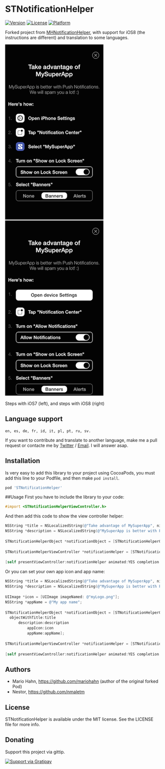 # STNotificationHelper

[![Version](https://img.shields.io/cocoapods/v/STNotificationHelper.svg?style=flat)](http://cocoadocs.org/docsets/STNotificationHelper)
[![License](https://img.shields.io/cocoapods/l/STNotificationHelper.svg?style=flat)](http://cocoadocs.org/docsets/STNotificationHelper)
[![Platform](https://img.shields.io/cocoapods/p/STNotificationHelper.svg?style=flat)](http://cocoadocs.org/docsets/STNotificationHelper)

Forked project from [MHNotificationHelper](https://github.com/mariohahn/MHNotificationHelper), with support for iOS8 (the instructions are different) and translation to some languages.


![Steps with iOS7](Screenshots/screenshote-ios7.png)
![Steps with iOS8](Screenshots/screenshote-ios8.png)

Steps with iOS7 (left), and steps with iOS8 (right)

## Language support

```
en, es, de, fr, id, it, pl, pt, ru, sv.
```

If you want to contribute and translate to another language, make me a pull request or contacte me by [Twitter](https://twitter.com/NestorMalet) / [Email](http://www.nestor.cat/contact). I will answer asap.

## Installation

Is very easy to add this library to your project using CocoaPods, you must add this line to your Podfile, and then make `pod install`.
```ruby
pod 'STNotificationHelper'
```

##Usage
First you have to include the library to your code:

```objective-c
#import <STNotificationHelperViewController.h>
```

And then add this code to show the view controller helper:

```objective-c
NSString *title = NSLocalizedString(@"Take advantage of MySuperApp", nil);
NSString *description = NSLocalizedString(@"MySuperApp is better with Push Notifications. We will spam you a lot! :)", nil);

STNotificationHelperObject *notificationObject = [STNotificationHelperObject objectWithTitle:title description:description];

STNotificationHelperViewController *notificationHelper = [STNotificationHelperViewController.alloc initWithNotification:notificationObject];

[self presentViewController:notificationHelper animated:YES completion:nil];


```


Or you can set your own app icon and app name:
```objective-c
NSString *title = NSLocalizedString(@"Take advantage of MySuperApp", nil);
NSString *description = NSLocalizedString(@"MySuperApp is better with Push Notifications. We will spam you a lot! :)", nil);

UIImage *icon = [UIImage imageNamed: @"myLogo.png"];
NSString *appName = @"My app name";

STNotificationHelperObject *notificationObject = [STNotificationHelperObject 
  objectWithTitle:title
      description:description
          appIcon:icon
          appName:appName];

STNotificationHelperViewController *notificationHelper = [STNotificationHelperViewController.alloc initWithNotification:notificationObject];

[self presentViewController:notificationHelper animated:YES completion:nil];


```

## Authors

* Mario Hahn, https://github.com/mariohahn (author of the original forked Pod)
* Nestor, https://github.com/nmaletm

## License

STNotificationHelper is available under the MIT license. See the LICENSE file for more info.

## Donating

Support this project via gittip.

<a href="https://gratipay.com/nmaletm/" target="_blank">
  <img alt="Support via Gratipay" src="https://rawgithub.com/twolfson/gittip-badge/0.2.0/dist/gittip.png"/>
</a>
